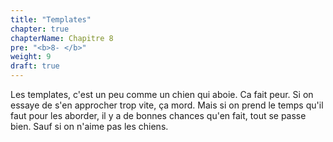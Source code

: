 ```yaml
---
title: "Templates"
chapter: true
chapterName: Chapitre 8
pre: "<b>8- </b>"
weight: 9
draft: true
---
```


Les templates, c'est un peu comme un chien qui aboie. 
Ca fait peur.
Si on essaye de s'en approcher trop vite, ça mord.
Mais si on prend le temps qu'il faut pour les aborder, il y a de bonnes chances qu'en fait, tout se passe bien.
Sauf si on n'aime pas les chiens.
